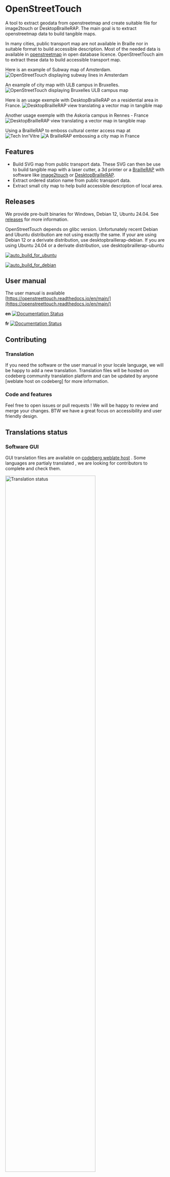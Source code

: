 # OpenStreetTouch

A tool to extract geodata from openstreetmap and create suitable file for image2touch or DesktopBrailleRAP. The main goal is to extract openstreetmap data to build tangible maps.

In many cities, public transport map are not available in Braille nor in suitable format to build accessible description. Most of the needed data is available in [openstreetmap](https://www.openstreetmap.org/) in open database licence. OpenStreetTouch aim to extract these data to build accessible transport map.

Here is an example of Subway map of Amsterdam.
![OpenStreetTouch displaying subway lines in Amsterdam](./screenshot/amsterdamsubway.jpg)

An example of city map with ULB campus in Bruxelles.
![OpenStreetTouch displaying Bruxelles ULB campus map](./screenshot/ulbmap.jpg)

Here is an usage exemple with DesktopBrailleRAP on a residential area in France.
![DesktopBrailleRAP view translating a vector map in tangible map](./screenshot/petiteferme.jpg)

Another usage exemple with the Askoria campus in Rennes - France
![DesktopBrailleRAP view translating a vector map in tangible map](./screenshot/askoria.jpg)

Using a BrailleRAP to emboss cultural center access map at ![Tech Inn'Vitre](https://techinn.vitrecommunaute.bzh/)
![A BrailleRAP embossing a city map in France](./screenshot/brap_vitre.jpg)


## Features
- Build SVG map from public transport data. These SVG can then be use to build tangible map with a laser cutter, a 3d printer or a [BrailleRAP](https://github.com/braillerap/BrailleRap) with software like [image2touch](https://github.com/myhumankit/Image2Touch) or [DesktopBrailleRAP](https://github.com/braillerap/DesktopBrailleRAP).
- Extract ordered station name from public transport data.
- Extract small city map to help build accessible description of local area.

## Releases
We provide pre-built binaries for Windows, Debian 12, Ubuntu 24.04. See [releases](https://github.com/braillerap/OpenStreetTouch/releases) for more information.

OpenStreetTouch depends on glibc version. Unfortunately recent Debian and Ubuntu distribution are not using exactly the same. If your are using Debian 12 or a derivate distribution, use desktopbraillerap-debian. If you are using Ubuntu 24.04 or a derivate distribution, use desktopbraillerap-ubuntu

[![auto_build_for_ubuntu](https://github.com/braillerap/OpenStreetTouch/actions/workflows/auto_build_for_ubuntu.yml/badge.svg?event=release)](https://github.com/braillerap/OpenStreetTouch/actions/workflows/auto_build_for_ubuntu.yml)

[![auto_build_for_debian](https://github.com/braillerap/OpenStreetTouch/actions/workflows/auto_build_for_debian.yml/badge.svg?event=release)](https://github.com/braillerap/OpenStreetTouch/actions/workflows/auto_build_for_debian.yml)

## User manual
The user manual is available [https://openstreettouch.readthedocs.io/en/main/](https://openstreettouch.readthedocs.io/en/main/)

**en** [![Documentation Status](https://readthedocs.org/projects/openstreettouch_en/badge/?version=main&style=plastic)](https://openstreettouch.readthedocs.io/en/main/)

**fr** [![Documentation Status](https://readthedocs.org/projects/openstreettouch/badge/?version=main&style=plastic)](https://openstreettouch.readthedocs.io/fr/main/)


## Contributing

### Translation
If you need the software or the user manual in your locale language, we will be happy to add a new translation. Translation files will be hosted on codeberg community translation platform and can be updated by anyone [weblate host on codeberg] for more information.


### Code and features
Feel free to open issues or pull requests ! We will be happy to review and merge your changes. BTW we have a great focus on accessibility and user friendly design.

## Translations status

### Software GUI

GUI translation files are available on [codeberg weblate host](https://translate.codeberg.org/engage/openstreettouch/) . Some languages are partialy translated , we are looking for contributors to complete and check them.

</a>
<a href="https://translate.codeberg.org/engage/openstreettouch/">
<img src="https://translate.codeberg.org/widget/openstreettouch/ihm/multi-green.svg" alt="Translation status" width="75%"/>
</a>

### User Manual

User manual translation files are available on [codeberg weblate host](https://translate.codeberg.org/engage/openstreettouch_usermanual/) . Some languages are partialy translated , we are looking for contributors to complete and check them.

<a href="https://translate.codeberg.org/engage/openstreettouch_usermanual/">
<img src="https://translate.codeberg.org/widget/openstreettouch_usermanual/multi-auto.svg" alt="Translation status" width="75%" />
</a>

## Funding

This project is funded through [NGI0 Entrust](https://nlnet.nl/entrust), a fund established by [NLnet](https://nlnet.nl) with financial support from the European Commission's [Next Generation Internet](https://ngi.eu) program. Learn more at the [NLnet project page](https://nlnet.nl/project/BrailleRAP).

[<img src="https://nlnet.nl/logo/banner.png" alt="NLnet foundation logo" width="20%" />](https://nlnet.nl)
[<img src="https://nlnet.nl/image/logos/NGI0_tag.svg" alt="NGI Zero Logo" width="20%" />](https://nlnet.nl/entrust)


# Building on Windows

## Prerequisites

* Python 3.6 or later
* NodeJS 20.12 or later

## Create a python virtual environment

```
python -m venv venv
```

## Activate python virtual environment

```
.\venv\Scripts\activate
```

## Install python dependencies

```
pip install -r requirements.txt
```

## Install nodejs dependencies

```
npm install
```

## Run in dev environement

```
npm run startview
```

## Build windows .exe

```
npm run buildview
```
check OpenStreetTouch.exe in dist folder


# Building on Linux (Debian)

## Prerequisites
We need several development tools to build OpenStreetTouch, python, nodejs and gcc to build some python dependencies.
Depending on your system, you will also need a desktop environment installed on the build machine.


### Python / gcc / nodejs

General build tools:

    
    apt install  -y cmake build-essential git 
    apt install  -y ninja-build
    apt install  -y autoconf gnulib

    apt install  -y ca-certificates curl gnupg
    apt install  -y software-properties-common

    apt install  -y gnome-core
    apt install  -y python3 python3-venv python3-dev
    apt install  -y pkg-config 
    apt install  -y gir1.2-gtk-3.0 gir1.2-webkit2-4.1
    apt install  -y python3-tk 

    
    apt install  -y libcairo2 libcairo2-dev libgirepository1.0-dev
    apt install  -y tcl tree
    apt install  -y git-extras lintian

Nodejs:

General Nodejs
    
    curl -sL https://deb.nodesource.com/setup_20.x | bash -
    apt update
    apt install -y nodejs
    npm i npm@latest -g

Install OpenStreetTouch nodejs dependencies

    npm install

Python:

Create a python3 virtual environment

    python3 -m venv venv

Activate python3 virtual environment

    source ./venv/bin/activate

Install python3 OpenStreetTouch dependencies

    pip install -r requirement_linux.txt

## Build OpenStreetTouch

Activate python virtual env 

    source ./venv/bin/activate

### Run in development environement

    npm run startview

### Build OpenStreetTouch

    npm run builddebian

Check the ./dist folder for the openstreettouch-debian executable. You can install the .deb package with:

    sudo dpkg -i openstreettouch-debian-x.x.x.deb



# Building on Linux (Ubuntu)

## Prerequisites
We need several development tools to build OpenStreetTouch, python, nodejs and gcc to build some python dependencies.
Depending on your system, you will also need a desktop environment installed on the build machine.


### Python / gcc / nodejs

General build tools:

    
    apt install  -y cmake build-essential git ninja-build autoconf gnulib
    apt install  -y libyaml-dev texinfo texlive
    apt install  -y ca-certificates curl gnupg
    apt install  -y software-properties-common
    apt install  -y ubuntu-desktop-minimal 
    apt install  -y python3 python3-venv python3-dev
    apt install  -y pkg-config 
    apt install  -y gir1.2-gtk-3.0 gir1.2-webkit2-4.1
    apt install  -y python3-tk 
    apt install  -y libcairo2 libcairo2-dev libgirepository1.0-dev
    apt install  -y tcl tree
    apt install  -y git-extras lintian

Nodejs:

General Nodejs
    
    curl -sL https://deb.nodesource.com/setup_20.x | bash -
    apt update
    apt install -y nodejs
    npm i npm@latest -g

Install OpenStreetTouch nodejs dependencies

    npm install

Python:

Create a python3 virtual environment

    python3 -m venv venv

Activate python3 virtual environment

    source ./venv/bin/activate

Install python3 OpenStreetTouch dependencies

    pip install -r requirement_linux.txt

## Build OpenStreetTouch

Activate python virtual env 

    source ./venv/bin/activate

### Run in development environement

    npm run startview

### Build OpenStreetTouch

    npm run buildubuntu

Check the ./dist folder for the openstreettouch-ubuntu executable. You can install the .deb package with:

    sudo dpkg -i openstreettouch-ubuntu-x.x.x.deb


# Building for Linux using Docker

You can use Docker configuration to build OpenStreetTouch for a Linux distribution. 

Docker configuration to build OpenStreetTouch for Debian or Ubuntu are available here:

[Debian](https://github.com/braillerap/BuildOpenStreetTouchDebian)

[Ubuntu](https://github.com/braillerap/BuildOpenStreetTouchUbuntu)
